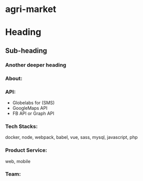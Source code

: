# agri-market

# Heading

## Sub-heading

### Another deeper heading

### About:


### API:
* Globelabs for (SMS)
* GoogleMaps API
* FB API or Graph API

### Tech Stacks:
docker, node, webpack, babel, vue,
sass, mysql, javascript, php

### Product Service:
web, mobile

### Team:

